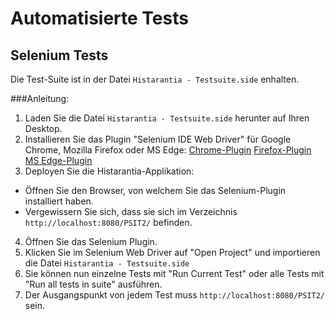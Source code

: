 # Automatisierte Tests

## Selenium Tests
Die Test-Suite ist in der Datei ```Histarantia - Testsuite.side``` enhalten.

###Anleitung:

1. Laden Sie die Datei ```Histarantia - Testsuite.side``` herunter auf Ihren Desktop.
2. Installieren Sie das Plugin "Selenium IDE Web Driver" für Google Chrome, Mozilla Firefox oder MS Edge:
[Chrome-Plugin](https://chrome.google.com/webstore/detail/selenium-ide/mooikfkahbdckldjjndioackbalphokd)
[Firefox-Plugin](https://addons.mozilla.org/de/firefox/addon/selenium-ide/)
[MS Edge-Plugin](https://developer.microsoft.com/en-us/microsoft-edge/tools/webdriver/)
3. Deployen Sie die Histarantia-Applikation:
- Öffnen Sie den Browser, von welchem Sie das Selenium-Plugin installiert haben.
- Vergewissern Sie sich, dass sie sich im Verzeichnis ```http://localhost:8080/PSIT2/``` befinden.
4. Öffnen Sie das Selenium Plugin.
5. Klicken Sie im Selenium Web Driver auf "Open Project" und importieren die Datei ```Histarantia - Testsuite.side```
6. Sie können nun einzelne Tests mit "Run Current Test" oder alle Tests mit "Run all tests in suite" ausführen.
7. Der Ausgangspunkt von jedem Test muss ```http://localhost:8080/PSIT2/``` sein.

